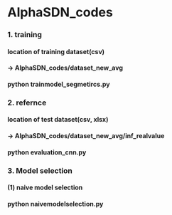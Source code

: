 # AlphaSDN_codes

### 1. training
#### location of training dataset(csv) 
#### -> AlphaSDN_codes/dataset_new_avg 
#### python trainmodel_segmetircs.py 

### 2. refernce 
#### location of test dataset(csv, xlsx) 
#### -> AlphaSDN_codes/dataset_new_avg/inf_realvalue
#### python evaluation_cnn.py 

### 3. Model selection
#### (1) naive model selection
#### python naivemodelselection.py

